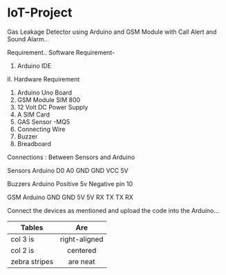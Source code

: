 # IoT-Project
Gas Leakage Detector using Arduino and GSM Module with Call Alert and Sound Alarm..

Requirement..
Software Requirement-
1. Arduino IDE

II. Hardware Requirement
1. Arduino Uno Board
2. GSM Module SIM 800
5. 12 Volt DC Power Supply
6. A SIM Card
7. GAS Sensor -MQ5
8. Connecting Wire
9. Buzzer
10. Breadboard

Connections : 
Between Sensors and Arduino

Sensors     Arduino
D0          A0
GND         GND
VCC         5V

Buzzers     Arduino
Positive    5v
Negative    pin 10

GSM         Arduino
GND         GND
5V          5V
RX          TX
TX          RX  

Connect the devices as mentioned  and upload the code into the Arduino...



| Tables        | Are           |
| ------------- |:-------------:|
| col 3 is      | right-aligned |
| col 2 is      | centered      |
| zebra stripes | are neat      | 

